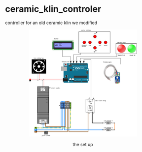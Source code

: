 # ceramic_klin_controler
controller for an old ceramic klin we modified 
<p align="center">
  <img src="diagram_ceramic_styring.png" width="350"/>
</p>
<p align="center">the set up</p>

